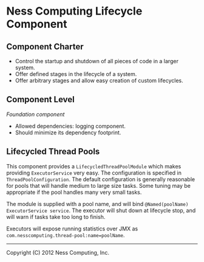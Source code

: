 Ness Computing Lifecycle Component
==================================

Component Charter
-----------------

* Control the startup and shutdown of all pieces of code in a larger system.
* Offer defined stages in the lifecycle of a system.
* Offer arbitrary stages and allow easy creation of custom lifecycles.

Component Level
---------------

*Foundation component*

* Allowed dependencies: logging component.
* Should minimize its dependency footprint.

Lifecycled Thread Pools
-----------------------

This component provides a `LifecycledThreadPoolModule` which makes providing
`ExecutorService` very easy.  The configuration is specified in 
`ThreadPoolConfiguration`.  The default configuration is generally reasonable
for pools that will handle medium to large size tasks.  Some tuning may be appropriate
if the pool handles many very small tasks.

The module is supplied with a pool name, and will bind `@Named(poolName) ExecutorService service`.
The executor will shut down at lifecycle stop, and will warn if tasks take too long to finish.

Executors will expose running statistics over JMX as `com.nesscomputing.thread-pool:name=poolName`.

----
Copyright (C) 2012 Ness Computing, Inc.
